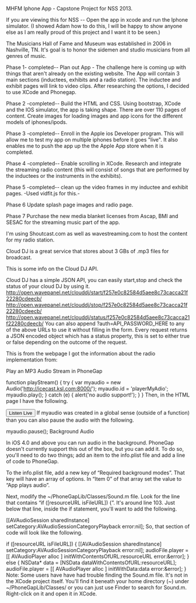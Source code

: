 MHFM Iphone App - Capstone Project for NSS 2013.

If you are viewing this for NSS -- Open the app in xcode and run the Iphone simulator.  (I showed Adam how to do this, I will be happy to show anyone else as I am really proud of this project and I want it to be seen.)  

The Musicians Hall of Fame and Museum was established in 2006 in Nashville, TN.  It's goal is to honor the sidemen and studio musicians from all genres of music.

Phase 1- completed--
Plan out App -  The challenge here is coming up with things that aren't already on the existing website.  The App will contain 3 main sections (inductees, exhibits and a radio station).  The inductee and exhibit pages will link to video clips.  After researching the options, I decided to use XCode and Phonegap.  

Phase 2 -completed--
Build the HTML and CSS.  Using bootstrap, XCode and the IOS simulator, the app is taking shape.  There are over 110 pages of content.  Create images for loading images and app icons for the different models of iphones/ipods.

Phase 3 -completed--
Enroll in the Apple ios Developer program.  This will allow me to test my app on multiple iphones before it goes "live".  It also enables me to push the app up the the Apple App store when it is completed.

Phase 4 -completed--
Enable scrolling in XCode.  Research and integrate the streaming radio content (this will consist of songs that are performed by the inductees or the instruments in the exhibits).  

Phase 5 -completed--
clean up the video frames in my inductee and exhibit pages.  -Used vidfit.js for this.-

Phase 6
Update splash page images and radio page.

Phase 7
Purchase the new media blanket licenses from Ascap, BMI and SESAC for the streaming music part of the app.  






I'm using Shoutcast.com as well as wavestreaming.com to host the content for my radio station. 

Cloud DJ is a great service that stores about 3 GBs of .mp3 files for broadcast.      


This is some info on the Cloud DJ API.

Cloud DJ has a simple JSON API, you can easily start,stop and check the status of your cloud DJ by using it.
http://open.wavepanel.net/clouddj/start/f257e0c82584d5aee8c73cacca21f22280cdeecb/ http://open.wavepanel.net/clouddj/stop/f257e0c82584d5aee8c73cacca21f22280cdeecb/ http://open.wavepanel.net/clouddj/status/f257e0c82584d5aee8c73cacca21f22280cdeecb/
You can also append ?auth=API_PASSWORD_HERE to any of the above URLs to use it without filling in the form.
Every request returns a JSON encoded object which has a status property, this is set to either true or false depending on the outcome of the request.









This is from the webpage I got the information about the radio implementation from:

Play an MP3 Audio Stream in PhoneGap

function playStream() {
  try {
    var myaudio = new Audio('http://icecast.ksl.com:8000/');
    myaudio.id = 'playerMyAdio';
    myaudio.play();
  } catch (e) {
    alert('no audio support!');
  } 
}
Then, in the HTML page I have the following.

<button onclick="playStream()">Listen Live</button>
If myaudio was created in a global sense (outside of a function) than you can also pause the audio with the following.

myaudio.pause();
Background Audio

In iOS 4.0 and above you can run audio in the background. PhoneGap doesn't currently support this out of the box, but you can add it. To do so, you'll need to do two things; add an item to the info.plist file and add a line of code to PhoneGap.

To the info.plist file, add a new key of “Required background modes”. That key will have an array of options. In “Item 0” of that array set the value to “App plays audio”.

Next, modify the ~/PhoneGapLib/Classes/Sound.m file. Look for the line that contains “if ([resourceURL isFileURL]) {”. It's around line 103. Just below that line, inside the if statement, you'll want to add the following.

[[AVAudioSession sharedInstance] setCategory:AVAudioSessionCategoryPlayback error:nil];
So, that section of code will look like the following.

if ([resourceURL isFileURL]) {
  [[AVAudioSession sharedInstance] setCategory:AVAudioSessionCategoryPlayback error:nil];
  audioFile.player = [[ AVAudioPlayer alloc ] initWithContentsOfURL:resourceURL error:&error];
} else {
  NSData* data = [NSData dataWithContentsOfURL:resourceURL];
  audioFile.player = [[ AVAudioPlayer alloc ] initWithData:data error:&error];
}
Note: Some users have have had trouble finding the Sound.m file. It's not in the XCode project itself. You'll find it beneath your home directory (~) under ~/PhoneGapLib/Classes/ or you can just use Finder to search for Sound.m. Right-click on it and open it in XCode.


